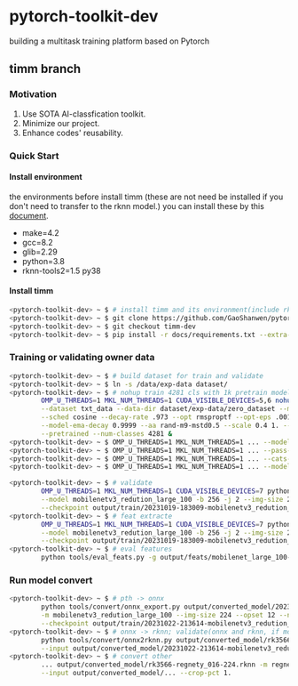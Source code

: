 # pytorch-toolkit-dev

building a multitask training platform based on Pytorch

## timm branch

### Motivation

1. Use SOTA AI-classfication toolkit.
2. Minimize our project.
3. Enhance codes' reusability.

### Quick Start

#### Install environment

the environments before install timm (these are not need be installed if you don't need to transfer to the rknn model.)
you can install these by this [document](https://github.com/GaoShanwen/pytorch-toolkit-dev/blob/timm-dev/docs/environment.md).

+ make=4.2
+ gcc=8.2
+ glib=2.29
+ python=3.8
+ rknn-tools2=1.5 py38

#### Install timm

```bash
<pytorch-toolkit-dev> ~ $ # install timm and its environment(include rknn-tools2)
<pytorch-toolkit-dev> ~ $ git clone https://github.com/GaoShanwen/pytorch-toolkit-dev.git
<pytorch-toolkit-dev> ~ $ git checkout timm-dev
<pytorch-toolkit-dev> ~ $ pip install -r docs/requirements.txt --extra-index-url https://download.pytorch.org/whl/cu102
```

### Training or validating owner data

```bash
<pytorch-toolkit-dev> ~ $ # build dataset for train and validate
<pytorch-toolkit-dev> ~ $ ln -s /data/exp-data dataset/
<pytorch-toolkit-dev> ~ $ # nohup train 4281 cls with 1k pretrain model; resize-256,crop-224,rand aa, re-0.2;
        OMP_U_THREADS=1 MKL_NUM_THREADS=1 CUDA_VISIBLE_DEVICES=5,6 nohup python -m torch.distributed.launch --nproc_per_node=2 --master_port=40401 tools/train.py \
        --dataset txt_data --data-dir dataset/exp-data/zero_dataset --model mobilenetv3_redution_large_100 -b 256 --epochs 60 --decay-epochs 2.4 \
        --sched cosine --decay-rate .973 --opt rmsproptf --opt-eps .001 -j 4 --warmup-lr 1e-5 --warmup-epochs 5 --weight-decay 1e-5 --model-ema \
        --model-ema-decay 0.9999 --aa rand-m9-mstd0.5 --scale 0.4 1. --remode pixel --reprob 0.2 --amp --lr-base .001875 --lr-noise 0.07 0.15 \
        --pretrained --num-classes 4281 &
<pytorch-toolkit-dev> ~ $ OMP_U_THREADS=1 MKL_NUM_THREADS=1 ... --model mobilenetv3_redution_large_100.miil_in21k_ft_in1k
<pytorch-toolkit-dev> ~ $ OMP_U_THREADS=1 MKL_NUM_THREADS=1 ... --pass-path dataset/exp-data/zero_dataset/pass_cats2.txt --num-classes 4091
<pytorch-toolkit-dev> ~ $ OMP_U_THREADS=1 MKL_NUM_THREADS=1 ... --cats-path dataset/exp-data/zero_dataset/save_cats2.txt
<pytorch-toolkit-dev> ~ $ OMP_U_THREADS=1 MKL_NUM_THREADS=1 ... --model-kwargs reduction_dim=64

<pytorch-toolkit-dev> ~ $ # validate
        OMP_U_THREADS=1 MKL_NUM_THREADS=1 CUDA_VISIBLE_DEVICES=7 python tools/validate.py --dataset txt_data --data-dir dataset/exp-data/zero_dataset \
        --model mobilenetv3_redution_large_100 -b 256 -j 2 --img-size 224 --num-classes 4281 \
        --checkpoint output/train/20231019-183009-mobilenetv3_redution_large_100-224/model_best.pth.tar --crop-pct .875
<pytorch-toolkit-dev> ~ $ # feat extracte
        OMP_U_THREADS=1 MKL_NUM_THREADS=1 CUDA_VISIBLE_DEVICES=7 python tools/post/feat_extract.py --dataset txt_data --data-dir dataset/exp-data/zero_dataset \
        --model mobilenetv3_redution_large_100 -b 256 -j 2 --img-size 224 --results-dir output/feats/mobilenet_large_100 --num-classes 4281 \
        --checkpoint output/train/20231019-183009-mobilenetv3_redution_large_100-224/model_best.pth.tar --crop-pct 1. --infer-mode train
<pytorch-toolkit-dev> ~ $ # eval features
        python tools/eval_feats.py -g output/feats/mobilenet_large_100-train.npz -q output/feats/mobilenet_large_100-val.npz
```

### Run model convert

```bash
<pytorch-toolkit-dev> ~ $ # pth -> onnx
        python tools/convert/onnx_export.py output/converted_model/20231022-213614-mobilenetv3_redution_large_100-224.onnx \
        -m mobilenetv3_redution_large_100 --img-size 224 --opset 12 --num-classes 4281 \
        --checkpoint output/train/20231022-213614-mobilenetv3_redution_large_100-224/model_best.pth.tar 
<pytorch-toolkit-dev> ~ $ # onnx -> rknn; validate(onnx and rknn, if model is cls model) model
        python tools/convert/onnx2rknn.py output/converted_model/rk3566-mobilenetv3-224.rknn \
        --input output/converted_model/20231022-213614-mobilenetv3_redution_large_100-224.onnx
<pytorch-toolkit-dev> ~ $ # convert other
        ... output/converted_model/rk3566-regnety_016-224.rknn -m regnety_redution_016.tv2_in1k --results-dir output/feats/regnety_016 \
        --input output/converted_model/... --crop-pct 1.
```
